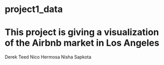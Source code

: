 # project1_data
# This project is giving a visualization of the Airbnb market in Los Angeles

Derek Teed
Nico Hermosa
Nisha Sapkota